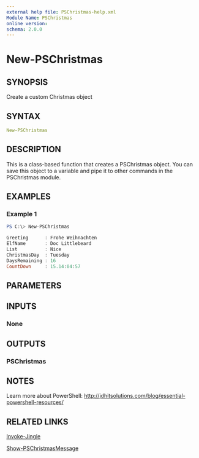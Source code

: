 ```yaml
---
external help file: PSChristmas-help.xml
Module Name: PSChristmas
online version:
schema: 2.0.0
---
```


# New-PSChristmas

## SYNOPSIS

Create a custom Christmas object

## SYNTAX

```yaml
New-PSChristmas
```

## DESCRIPTION

This is a class-based function that creates a PSChristmas object. You can save this object to a variable and pipe it to other commands in the PSChristmas module.

## EXAMPLES

### Example 1

```powershell
PS C:\> New-PSChristmas

Greeting      : Frohe Weihnachten
ElfName       : Doc Littlebeard
List          : Nice
ChristmasDay  : Tuesday
DaysRemaining : 16
CountDown     : 15.14:04:57
```

## PARAMETERS

## INPUTS

### None

## OUTPUTS

### PSChristmas

## NOTES

Learn more about PowerShell: http://jdhitsolutions.com/blog/essential-powershell-resources/

## RELATED LINKS

[Invoke-Jingle]()

[Show-PSChristmasMessage]()
